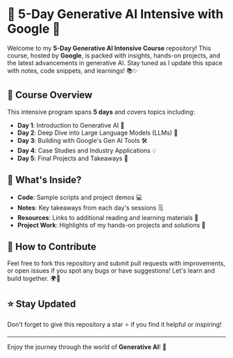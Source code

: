 # 🚀 5-Day Generative AI Intensive with Google 🌟

Welcome to my **5-Day Generative AI Intensive Course** repository! This course, hosted by **Google**, is packed with insights, hands-on projects, and the latest advancements in generative AI. Stay tuned as I update this space with notes, code snippets, and learnings! 📚✨

## 📅 Course Overview
This intensive program spans **5 days** and covers topics including:
- **Day 1**: Introduction to Generative AI 🤖
- **Day 2**: Deep Dive into Large Language Models (LLMs) 🧠
- **Day 3**: Building with Google's Gen AI Tools 🛠️
- **Day 4**: Case Studies and Industry Applications 💡
- **Day 5**: Final Projects and Takeaways 🎉

## 📝 What's Inside?
- **Code**: Sample scripts and project demos 💻
- **Notes**: Key takeaways from each day's sessions 🗒️
- **Resources**: Links to additional reading and learning materials 🔗
- **Project Work**: Highlights of my hands-on projects and solutions 🚀

## 🤝 How to Contribute
Feel free to fork this repository and submit pull requests with improvements, or open issues if you spot any bugs or have suggestions! Let's learn and build together. 🌍🤖

## ⭐ Stay Updated
Don't forget to give this repository a star ⭐ if you find it helpful or inspiring!

---

Enjoy the journey through the world of **Generative AI**! 🌟
